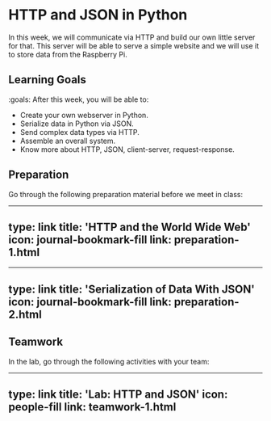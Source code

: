 # HTTP and JSON in Python

In this week, we will communicate via HTTP and build our own little
server for that. This server will be able to serve a simple website and
we will use it to store data from the Raspberry Pi.

## Learning Goals

:goals: After this week, you will be able to:

- Create your own webserver in Python.
- Serialize data in Python via JSON.
- Send complex data types via HTTP.
- Assemble an overall system.
- Know more about HTTP, JSON, client-server, request-response.





## Preparation

Go through the following preparation material before we meet in class:


---
type: link
title: 'HTTP and the World Wide Web'
icon: journal-bookmark-fill
link: preparation-1.html
---

---
type: link
title: 'Serialization of Data With JSON'
icon: journal-bookmark-fill
link: preparation-2.html
---





## Teamwork

In the lab, go through the following activities with your team:


---
type: link
title: 'Lab: HTTP and JSON'
icon: people-fill
link: teamwork-1.html
---

